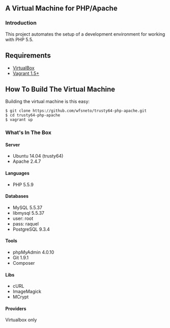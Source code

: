 ## A Virtual Machine for PHP/Apache

### Introduction
This project automates the setup of a development environment for working with PHP 5.5.

## Requirements
* [VirtualBox](https://www.virtualbox.org)
* [Vagrant 1.5+](http://vagrantup.com)

## How To Build The Virtual Machine
Building the virtual machine is this easy:
```
$ git clone https://github.com/wfsneto/trusty64-php-apache.git
$ cd trusty64-php-apache
$ vagrant up
```
### What's In The Box

#### Server
* Ubuntu 14.04 (trusty64)
* Apache 2.4.7

#### Languages
* PHP 5.5.9

#### Databases
* MySQL 5.5.37
 * libmysql 5.5.37
 * user: root
 * pass: raquel
* PostgreSQL 9.3.4

#### Tools
* phpMyAdmin 4.0.10
* Git 1.9.1
* Composer

#### Libs
* cURL
* ImageMagick
* MCrypt

#### Providers
Virtualbox only